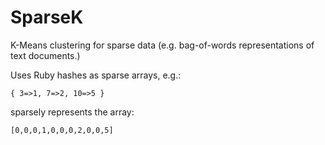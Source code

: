 SparseK
===

K-Means clustering for sparse data (e.g. bag-of-words representations of text documents.)

Uses Ruby hashes as sparse arrays, e.g.:

```
{ 3=>1, 7=>2, 10=>5 }
```

sparsely represents the array:

```
[0,0,0,1,0,0,0,2,0,0,5]
```
